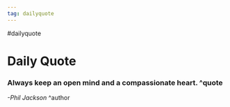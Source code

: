 ```yaml
---
tag: dailyquote
---
```


#dailyquote

# Daily Quote

### Always keep an open mind and a compassionate heart. ^quote
*-Phil Jackson* ^author
